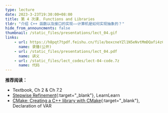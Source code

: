 ```yaml
---
type: lecture
date: 2023-3-23T19:30:00+08:00
title: 第 4 次课. Functions and Libraries
tldr: "介绍 C++ 函数以及接口的实现——计算机是如何实现抽象的？"
hide_from_announcments: false
thumbnail: /static_files/presentations/lect_04.gif
links:
    - url: https://h8pqt7tpdf.feishu.cn/file/boxcneYZl1N5eNvtMmDQafi4zCE
      name: 录播(公开)
    - url: /static_files/presentations/lect_04.pdf
      name: 讲义
    - url: /static_files/lect_codes/lect-04-code.7z
      name: 代码
---
```


**推荐阅读：**

- Textbook, Ch 2 & Ch 7.2
- [Stepwise Refinement](https://learnlearn.uk/alevelcs/stepwise-refinement/){:target="_blank"}, LearnLearn
- [CMake: Creating a C++ library with CMake](https://decovar.dev/blog/2021/03/08/cmake-cpp-library/){:target="_blank"}, Declaration of VAR
